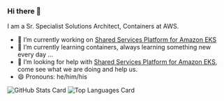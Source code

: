 ### Hi there 👋

<!--
**askulkarni2/askulkarni2** is a ✨ _special_ ✨ repository because its `README.md` (this file) appears on your GitHub profile.

Here are some ideas to get you started:

- 🔭 I’m currently working on ...
- 🌱 I’m currently learning ...
- 👯 I’m looking to collaborate on ...
- 🤔 I’m looking for help with ...
- 💬 Ask me about ...
- 📫 How to reach me: ...
- 😄 Pronouns: ...
- ⚡ Fun fact: ...
-->
I am a Sr. Specialist Solutions Architect, Containers at AWS.

- 🔭 I’m currently working on [Shared Services Platform for Amazon EKS](https://github.com/aws-quickstart/ssp-amazon-eks)
- 🌱 I’m currently learning containers, always learning something new every day ...
- 🤔 I’m looking for help with [Shared Services Platform for Amazon EKS](https://github.com/aws-quickstart/ssp-amazon-eks), come see what we are doing and help us.
- 😄 Pronouns: he/him/his

![GitHub Stats Card](https://github-readme-stats.vercel.app/api?username=askulkarni2&show_icons=true)
![Top Languages Card](https://github-readme-stats.vercel.app/api/top-langs/?username=askulkarni2&layout=compact)

